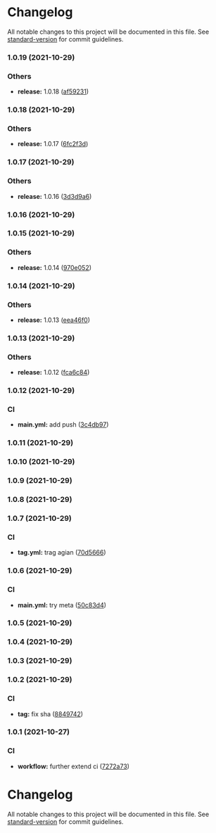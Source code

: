 # Changelog

All notable changes to this project will be documented in this file. See [standard-version](https://github.com/conventional-changelog/standard-version) for commit guidelines.

### 1.0.19 (2021-10-29)


### Others

* **release:** 1.0.18 ([af59231](https://github.com/sap-samples/cloud-cap-samples/commit/af592313a98b6721e4b34ebcb61aec727a81bf04))

### 1.0.18 (2021-10-29)


### Others

* **release:** 1.0.17 ([6fc2f3d](https://github.com/sap-samples/cloud-cap-samples/commit/6fc2f3df2b87a5a9ea0296b15e07bc0399c4c784))

### 1.0.17 (2021-10-29)


### Others

* **release:** 1.0.16 ([3d3d9a6](https://github.com/sap-samples/cloud-cap-samples/commit/3d3d9a6ff7c4dab7ee66f742535ebd9d089c0bdb))

### 1.0.16 (2021-10-29)

### 1.0.15 (2021-10-29)


### Others

* **release:** 1.0.14 ([970e052](https://github.com/sap-samples/cloud-cap-samples/commit/970e0528c9825ff81878c30318e4ee20c7a31926))

### 1.0.14 (2021-10-29)


### Others

* **release:** 1.0.13 ([eea46f0](https://github.com/sap-samples/cloud-cap-samples/commit/eea46f0db41b81692212eda782257be1cabd4e75))

### 1.0.13 (2021-10-29)


### Others

* **release:** 1.0.12 ([fca6c84](https://github.com/sap-samples/cloud-cap-samples/commit/fca6c8470c4c5fb014a243fc90f335f6570e6854))

### 1.0.12 (2021-10-29)


### CI

* **main.yml:** add push ([3c4db97](https://github.com/sap-samples/cloud-cap-samples/commit/3c4db9785335490ce28bb3ef5f9f57dbd41f4271))

### 1.0.11 (2021-10-29)

### 1.0.10 (2021-10-29)

### 1.0.9 (2021-10-29)

### 1.0.8 (2021-10-29)

### 1.0.7 (2021-10-29)


### CI

* **tag.yml:** trag agian ([70d5666](https://github.com/sap-samples/cloud-cap-samples/commit/70d5666241441582f4a3c1c71c3e19cb6017fdc9))

### 1.0.6 (2021-10-29)


### CI

* **main.yml:** try meta ([50c83d4](https://github.com/sap-samples/cloud-cap-samples/commit/50c83d40095707793670dd229fba1586e5f88393))

### 1.0.5 (2021-10-29)

### 1.0.4 (2021-10-29)

### 1.0.3 (2021-10-29)

### 1.0.2 (2021-10-29)


### CI

* **tag:** fix sha ([8849742](https://github.com/sap-samples/cloud-cap-samples/commit/8849742c7d25fd9f2c702249c6568bdcab41ffc4))

### 1.0.1 (2021-10-27)


### CI

* **workflow:** further extend ci ([7272a73](https://github.com/sap-samples/cloud-cap-samples/commit/7272a732977a98211e083dbbd905a629a7ad2f08))

# Changelog

All notable changes to this project will be documented in this file. See [standard-version](https://github.com/conventional-changelog/standard-version) for commit guidelines.
